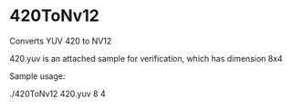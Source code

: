 # 420ToNv12
Converts YUV 420 to NV12

420.yuv is an attached sample for verification, which has dimension 8x4

Sample usage:

./420ToNv12 420.yuv 8 4
